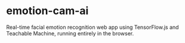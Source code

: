 # emotion-cam-ai
Real-time facial emotion recognition web app using TensorFlow.js and Teachable Machine, running entirely in the browser.
